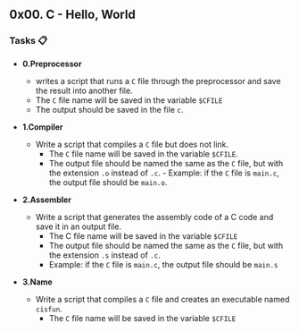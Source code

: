 ## 0x00. C - Hello, World 


### Tasks 📋

- **0.Preprocessor**
    - writes a script that runs a `C` file through the preprocessor and save the result into another file.
    - The `C` file name will be saved in the variable `$CFILE`
    - The output should be saved in the file `c`.


- **1.Compiler**
     - Write a script that compiles a `C` file but does not link.
       - The `C` file name will be saved in the variable `$CFILE`.
       - The output file should be named the same as the `C` file, but with the extension `.o` instead of `.c`.
               - Example: if the `C` file is `main.c`, the output file should be `main.o`. 


- **2.Assembler**
    - Write a script that generates the assembly code of a C code and save it in an output file.
      - The C file name will be saved in the variable `$CFILE`
      - The output file should be named the same as the `C` file, but with the extension `.s` instead of `.c`.
       - Example: if the `C` file is `main.c`, the output file should be `main.s`


- **3.Name**
   - Write a script that compiles a `C` file and creates an executable named `cisfun`.
     - The `C` file name will be saved in the variable `$CFILE`
